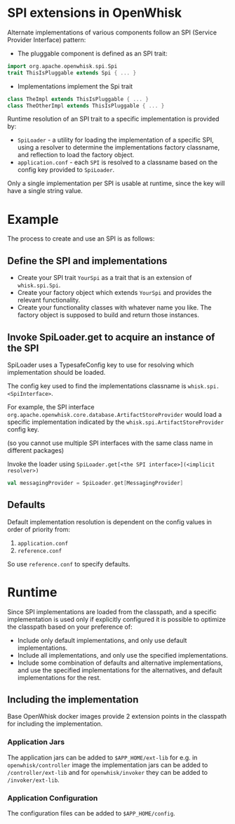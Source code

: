 <!--
#
# Licensed to the Apache Software Foundation (ASF) under one or more
# contributor license agreements.  See the NOTICE file distributed with
# this work for additional information regarding copyright ownership.
# The ASF licenses this file to You under the Apache License, Version 2.0
# (the "License"); you may not use this file except in compliance with
# the License.  You may obtain a copy of the License at
#
#     http://www.apache.org/licenses/LICENSE-2.0
#
# Unless required by applicable law or agreed to in writing, software
# distributed under the License is distributed on an "AS IS" BASIS,
# WITHOUT WARRANTIES OR CONDITIONS OF ANY KIND, either express or implied.
# See the License for the specific language governing permissions and
# limitations under the License.
#
-->

# SPI extensions in OpenWhisk

Alternate implementations of various components follow an SPI (Service Provider Interface) pattern:
* The pluggable component is defined as an SPI trait:
```scala
import org.apache.openwhisk.spi.Spi
trait ThisIsPluggable extends Spi { ... }
```
* Implementations implement the Spi trait
```scala
class TheImpl extends ThisIsPluggable { ... }
class TheOtherImpl extends ThisIsPluggable { ... }
```

Runtime resolution of an SPI trait to a specific implementation is provided by:
* `SpiLoader` - a utility for loading the implementation of a specific SPI, using a resolver to determine the implementations factory classname, and reflection to load the factory object.
* `application.conf` - each `SPI` is resolved to a classname based on the config key provided to `SpiLoader`.

Only a single implementation per SPI is usable at runtime, since the key will have a single string value.

# Example

The process to create and use an SPI is as follows:

## Define the SPI and implementations

* Create your SPI trait `YourSpi` as a trait that is an extension of `whisk.spi.Spi`.
* Create your factory object which extends `YourSpi` and provides the relevant functionality.
* Create your functionality classes with whatever name you like. The factory object is supposed to build and return those instances.

## Invoke SpiLoader.get to acquire an instance of the SPI

SpiLoader uses a TypesafeConfig key to use for resolving which implementation should be loaded.

The config key used to find the implementations classname is `whisk.spi.<SpiInterface>`.

For example, the SPI interface `org.apache.openwhisk.core.database.ArtifactStoreProvider` would load a specific implementation indicated by the  `whisk.spi.ArtifactStoreProvider` config key.

(so you cannot use multiple SPI interfaces with the same class name in different packages)


Invoke the loader using `SpiLoader.get[<the SPI interface>](<implicit resolver>)`

```scala
val messagingProvider = SpiLoader.get[MessagingProvider]
```

## Defaults

Default implementation resolution is dependent on the config values in order of priority from:

1. `application.conf`
2. `reference.conf`

So use `reference.conf` to specify defaults.

# Runtime

Since SPI implementations are loaded from the classpath, and a specific implementation is used only if explicitly configured it is possible to optimize the classpath based on your preference of:

* Include only default implementations, and only use default implementations.
* Include all implementations, and only use the specified implementations.
* Include some combination of defaults and alternative implementations, and use the specified implementations for the alternatives, and default implementations for the rest.

## Including the implementation

Base OpenWhisk docker images provide 2 extension points in the classpath for including the implementation.

### Application Jars

The application jars can be added to `$APP_HOME/ext-lib` for e.g. in `openwhisk/controller` image the implementation jars can be added to `/controller/ext-lib` and for `openwhisk/invoker` they can be added to `/invoker/ext-lib`.

### Application Configuration

The configuration files can be added to `$APP_HOME/config`.
